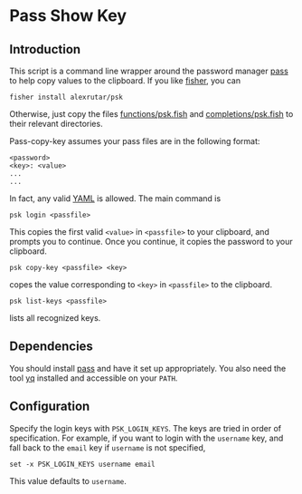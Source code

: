 # Pass Show Key
## Introduction
This script is a command line wrapper around the password manager [pass](https://www.passwordstore.org) to help copy values to the clipboard.
If you like [fisher](https://github.com/jorgebucaran/fisher), you can
```
fisher install alexrutar/psk
```
Otherwise, just copy the files [functions/psk.fish](functions/psk.fish) and [completions/psk.fish](completions/psk.fish) to their relevant directories.

Pass-copy-key assumes your pass files are in the following format:
```
<password>
<key>: <value>
...
...
```
In fact, any valid [YAML](https://yaml.org/spec/1.2.2/) is allowed.
The main command is
```
psk login <passfile>
```
This copies the first valid `<value>` in `<passfile>` to your clipboard, and prompts you to continue.
Once you continue, it copies the password to your clipboard.
```
psk copy-key <passfile> <key>
```
copes the value corresponding to `<key>` in `<passfile>` to the clipboard.
```
psk list-keys <passfile>
```
lists all recognized keys.

## Dependencies
You should install [pass](https://www.passwordstore.org) and have it set up appropriately.
You also need the tool [yq](https://github.com/mikefarah/yq) installed and accessible on your `PATH`.

## Configuration
Specify the login keys with `PSK_LOGIN_KEYS`.
The keys are tried in order of specification.
For example, if you want to login with the `username` key, and fall back to the `email` key if `username` is not specified,
```
set -x PSK_LOGIN_KEYS username email
```
This value defaults to `username`.
